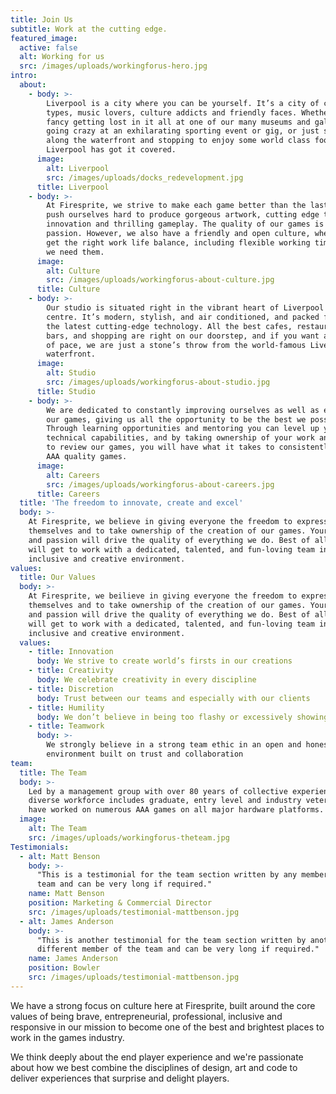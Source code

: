 ```yaml
---
title: Join Us
subtitle: Work at the cutting edge.
featured_image:
  active: false
  alt: Working for us
  src: /images/uploads/workingforus-hero.jpg
intro:
  about:
    - body: >-
        Liverpool is a city where you can be yourself. It’s a city of creative
        types, music lovers, culture addicts and friendly faces. Whether you
        fancy getting lost in it all at one of our many museums and galleries,
        going crazy at an exhilarating sporting event or gig, or just strolling
        along the waterfront and stopping to enjoy some world class food,
        Liverpool has got it covered.
      image:
        alt: Liverpool
        src: /images/uploads/docks_redevelopment.jpg
      title: Liverpool
    - body: >-
        At Firesprite, we strive to make each game better than the last one. We
        push ourselves hard to produce gorgeous artwork, cutting edge technical
        innovation and thrilling gameplay. The quality of our games is our
        passion. However, we also have a friendly and open culture, where we all
        get the right work life balance, including flexible working times when
        we need them.
      image:
        alt: Culture
        src: /images/uploads/workingforus-about-culture.jpg
      title: Culture
    - body: >-
        Our studio is situated right in the vibrant heart of Liverpool city
        centre. It’s modern, stylish, and air conditioned, and packed full of
        the latest cutting-edge technology. All the best cafes, restaurants,
        bars, and shopping are right on our doorstep, and if you want a change
        of pace, we are just a stone’s throw from the world-famous Liverpool
        waterfront.
      image:
        alt: Studio
        src: /images/uploads/workingforus-about-studio.jpg
      title: Studio
    - body: >-
        We are dedicated to constantly improving ourselves as well as each of
        our games, giving us all the opportunity to be the best we possibly can.
        Through learning opportunities and mentoring you can level up your
        technical capabilities, and by taking ownership of your work and helping
        to review our games, you will have what it takes to consistently create
        AAA quality games.
      image:
        alt: Careers
        src: /images/uploads/workingforus-about-careers.jpg
      title: Careers
  title: 'The freedom to innovate, create and excel'
  body: >-
    At Firesprite, we believe in giving everyone the freedom to express
    themselves and to take ownership of the creation of our games. Your talent
    and passion will drive the quality of everything we do. Best of all, you
    will get to work with a dedicated, talented, and fun-loving team in an
    inclusive and creative environment.
values:
  title: Our Values
  body: >-
    At Firesprite, we beilieve in giving everyone the freedom to express
    themselves and to take ownership of the creation of our games. Your talent
    and passion will drive the quality of everything we do. Best of all, you
    will get to work with a dedicated, talented, and fun-loving team in an
    inclusive and creative environment.
  values:
    - title: Innovation
      body: We strive to create world’s firsts in our creations
    - title: Creativity
      body: We celebrate creativity in every discipline
    - title: Discretion
      body: Trust between our teams and especially with our clients
    - title: Humility
      body: We don’t believe in being too flashy or excessively showing off
    - title: Teamwork
      body: >-
        We strongly believe in a strong team ethic in an open and honest
        environment built on trust and collaboration
team:
  title: The Team
  body: >-
    Led by a management group with over 80 years of collective experience our
    diverse workforce includes graduate, entry level and industry veterans who
    have worked on numerous AAA games on all major hardware platforms.
  image:
    alt: The Team
    src: /images/uploads/workingforus-theteam.jpg
Testimonials:
  - alt: Matt Benson
    body: >-
      "This is a testimonial for the team section written by any member of the
      team and can be very long if required."
    name: Matt Benson
    position: Marketing & Commercial Director
    src: /images/uploads/testimonial-mattbenson.jpg
  - alt: James Anderson
    body: >-
      "This is another testimonial for the team section written by another
      different member of the team and can be very long if required."
    name: James Anderson
    position: Bowler
    src: /images/uploads/testimonial-mattbenson.jpg
---
```

We have a strong focus on culture here at Firesprite, built around the core values of being brave, entrepreneurial, professional, inclusive and responsive in our mission to become one of the best and brightest places to work in the games industry.

We think deeply about the end player experience and we're passionate about how we best combine the disciplines of design, art and code to deliver experiences that surprise and delight players.
